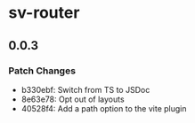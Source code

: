 # sv-router

## 0.0.3

### Patch Changes

- b330ebf: Switch from TS to JSDoc
- 8e63e78: Opt out of layouts
- 40528f4: Add a path option to the vite plugin
